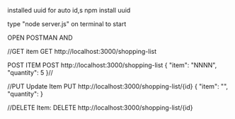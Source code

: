 installed uuid for auto id,s
npm install uuid

type "node server.js" on terminal to start

OPEN POSTMAN AND 

//GET item
GET http://localhost:3000/shopping-list

POST ITEM
POST http://localhost:3000/shopping-list
{
  "item": "NNNN",
  "quantity": 5
}// 

//PUT Update Item
PUT http://localhost:3000/shopping-list/{id}
{
  "item": "",
  "quantity": 
}

//DELETE Item:
DELETE http://localhost:3000/shopping-list/{id}
